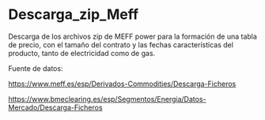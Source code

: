 # Descarga_zip_Meff
Descarga de los archivos zip de MEFF power para la formación de una tabla de precio, con el tamaño del contrato y las fechas características del producto, tanto de electricidad como de gas.

Fuente de datos:

https://www.meff.es/esp/Derivados-Commodities/Descarga-Ficheros

https://www.bmeclearing.es/esp/Segmentos/Energia/Datos-Mercado/Descarga-Ficheros


